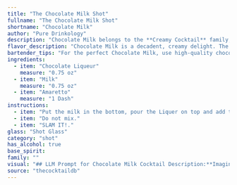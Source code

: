 ```yaml
---
title: "The Chocolate Milk Shot"
fullname: "The Chocolate Milk Shot"
shortname: "Chocolate Milk"
author: "Pure Drinkology"
description: "Chocolate Milk belongs to the **Creamy Cocktail** family, known for their rich textures and often sweet profiles.  While its exact origin is obscure, its blend of chocolate liqueur, milk, and Amaretto suggests a playful nod to both classic dessert flavors and the Italian tradition of mixing milk with spirits. "
flavor_description: "Chocolate Milk is a decadent, creamy delight. The chocolate liqueur provides a rich, bittersweet cocoa flavor, balanced by the sweetness of the amaretto. The milk adds a smooth, velvety texture and rounds out the flavors, creating a comforting, almost nostalgic taste reminiscent of a childhood treat. This cocktail is best enjoyed on a cold evening or as a special treat after dinner. "
bartender_tips: "For the perfect Chocolate Milk, use high-quality chocolate liqueur for a rich, complex flavor.  Chill the milk beforehand for a smoother, creamier texture. Shake vigorously with ice to emulsify the ingredients and create a frothy top. Adjust sweetness to taste with a touch more Amaretto. Garnish with a chocolate curl or sprinkle for an elegant touch. "
ingredients:
  - item: "Chocolate Liqueur"
    measure: "0.75 oz"
  - item: "Milk"
    measure: "0.75 oz"
  - item: "Amaretto"
    measure: "1 Dash"
instructions:
  - item: "Put the milk in the bottom, pour the Liquer on top and add the dash of amaretto."
  - item: "Do not mix."
  - item: "SLAM IT!."
glass: "Shot Glass"
category: "shot"
has_alcohol: true
base_spirit:
family: ""
visual: "## LLM Prompt for Chocolate Milk Cocktail Description:**Imagine a glass filled with a rich, velvety liquid. The color is reminiscent of dark chocolate, with subtle hints of caramel peeking through. The surface is smooth, almost silky, with a faint layer of froth that catches the light, making it shimmer slightly. Tiny bubbles rise slowly from the bottom, creating a delicate, swirling effect. The aroma is intoxicating, a blend of sweet chocolate, toasted almonds, and a touch of vanilla.** **Describe this cocktail in detail, paying special attention to its color, texture, and the way light interacts with it.  Include details about the aroma and any visible signs of its ingredients.** "
source: "thecocktaildb"
---
```


